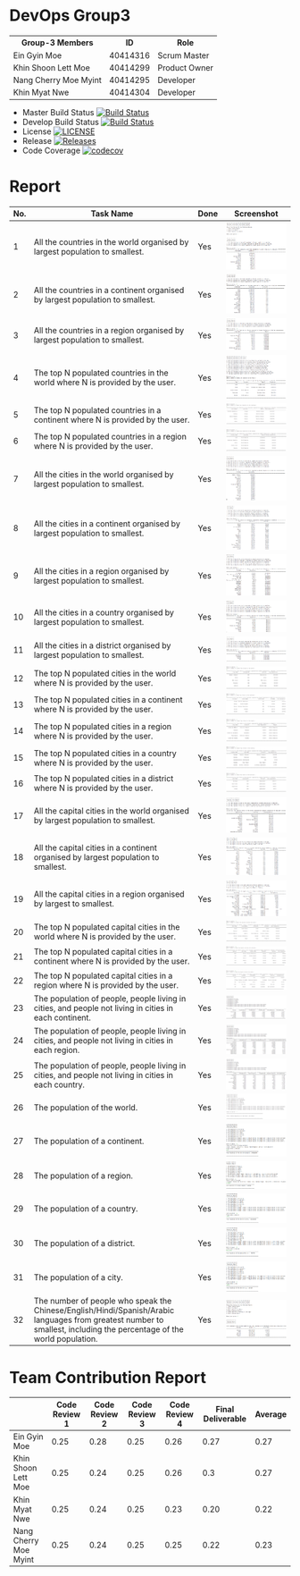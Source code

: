 # DevOps Group3
<!DOCTYPE html>
<html>
<head></head>
<body>
<table>
  <tr>
    <th>Group-3 Members</th>
    <th>ID</th>
    <th>Role</th>
  </tr>
  <tr>
    <td>Ein Gyin Moe</td>
    <td>40414316</td>
    <td>Scrum Master</td>
  </tr>
   <tr>
    <td>Khin Shoon Lett Moe</td>
    <td>40414299</td>
    <td>Product Owner</td>
  </tr>
   <tr>
    <td>Nang Cherry Moe Myint</td>
    <td>40414295</td>
    <td>Developer</td>
  </tr>
   <tr>
    <td>Khin Myat Nwe</td>
    <td>40414304</td>
    <td>Developer</td>
    </tr> </table>
 
</body>
</html>

- Master Build Status [![Build Status](https://travis-ci.org/EinGyinMoe/Group3.svg?branch=master)](https://travis-ci.org/EinGyinMoe/Group3)
- Develop Build Status [![Build Status](https://travis-ci.org/EinGyinMoe/Group3.svg?branch=develop)](https://travis-ci.org/EinGyinMoe/Group3)
- License [![LICENSE](https://img.shields.io/github/license/EinGyinMoe/Group3.svg?style=flat-square)](https://github.com/EinGyinMoe/Group3/blob/master/LICENSE)
- Release [![Releases](https://img.shields.io/github/release/EinGyinMoe/Group3/all.svg?style=flat-square)](https://github.com/EinGyinMoe/Group3/releases)
- Code Coverage [![codecov](https://codecov.io/gh/EinGyinMoe/Group3/branch/master/graph/badge.svg)](https://codecov.io/gh/EinGyinMoe/Group3)

# Report 
| No. | Task Name | Done | Screenshot |
| --- | --- | --- | --- |
| 1 | All the countries in the world organised by largest population to smallest. | Yes | ![](Screenshots/Option_1_Country_world.PNG) |
| 2 | All the countries in a continent organised by largest population to smallest. | Yes | ![](Screenshots/Option_2_Country_Continent.PNG) |
| 3 | All the countries in a region organised by largest population to smallest. | Yes | ![](Screenshots/Option_3_Country_Region.PNG) |
| 4 | The top N populated countries in the world where N is provided by the user. | Yes| ![](Screenshots/Input_Countries_world.PNG) |
| 5 | The top N populated countries in a continent where N is provided by the user. | Yes | ![](Screenshots/Option_2.PNG) |
| 6 | The top N populated countries in a region where N is provided by the user. | Yes | ![](Screenshots/Option_3.PNG) |
| 7 | All the cities in the world organised by largest population to smallest. | Yes | ![](Screenshots/Option_1_City_world.PNG) |
| 8 | All the cities in a continent organised by largest population to smallest. | Yes | ![](Screenshots/Option_2_City_Continent.PNG) |
| 9 | All the cities in a region organised by largest population to smallest. | Yes | ![](Screenshots/Option_3_City_Region.PNG) |
| 10 | All the cities in a country organised by largest population to smallest. | Yes | ![](Screenshots/Option_4_City_Country.PNG) |
| 11 | All the cities in a district organised by largest population to smallest. | Yes | ![](Screenshots/Option_5_City_District.PNG) |
| 12 | The top N populated cities in the world where N is provided by the user. | Yes | ![](Screenshots/Option_4.PNG) |
| 13 | The top N populated cities in a continent where N is provided by the user. | Yes | ![](Screenshots/Option_5.PNG) |
| 14 | The top N populated cities in a region where N is provided by the user. | Yes | ![](Screenshots/Option_6.PNG) |
| 15 | The top N populated cities in a country where N is provided by the user. | Yes | ![](Screenshots/Option_7.PNG) |
| 16 | The top N populated cities in a district where N is provided by the user. | Yes | ![](Screenshots/Option_8.PNG) |
| 17 | All the capital cities in the world organised by largest population to smallest. | Yes | ![](Screenshots/Option_1_CapitalCity_World.PNG) |
| 18 | All the capital cities in a continent organised by largest population to smallest. | Yes | ![](Screenshots/Option_2_CapitalCity_Continent.PNG) |
| 19 | All the capital cities in a region organised by largest to smallest. | Yes | ![](Screenshots/Option_3_CapitalCity_Region.PNG) |
| 20 | The top N populated capital cities in the world where N is provided by the user. | Yes| ![](Screenshots/Option_9.PNG) |
| 21 | The top N populated capital cities in a continent where N is provided by the user. | Yes| ![](Screenshots/Option_10.PNG) |
| 22 | The top N populated capital cities in a region where N is provided by the user. | Yes | ![](Screenshots/Option_11.PNG) |
| 23 | The population of people, people living in cities, and people not living in cities in each continent. | Yes | ![](Screenshots/Option_7_Popu_Continent.PNG) |
| 24 | The population of people, people living in cities, and people not living in cities in each region. | Yes | ![](Screenshots/Option_8_Popu_Region.PNG) |
| 25 | The population of people, people living in cities, and people not living in cities in each country. | Yes | ![](Screenshots/Option_9_Popu_Country.PNG) |
| 26 | The population of the world. | Yes | ![](Screenshots/Popu_world.PNG) |
| 27 | The population of a continent. | Yes | ![](Screenshots/Option_2_Continent.png) |
| 28 | The population of a region. | Yes | ![](Screenshots/Option_3_Region.png) |
| 29 | The population of a country. | Yes | ![](Screenshots/Option_4_Country.png) |
| 30 | The population of a district. | Yes | ![](Screenshots/Option_5_District.png) |
| 31 | The population of a city. | Yes | ![](Screenshots/Option_6_City.png) |
| 32 | The number of people who speak the Chinese/English/Hindi/Spanish/Arabic languages from greatest number to smallest, including the percentage of the world population. | Yes | ![](language_popu.png) |

# Team Contribution Report 
|      | Code Review 1 | Code Review 2 | Code Review 3 | Code Review 4 | Final Deliverable | Average |
|------|---------------|---------------|---------------|---------------|-------------------|-------|
| Ein Gyin Moe | 0.25 | 0.28 | 0.25 | 0.26 | 0.27 | 0.27 |
| Khin Shoon Lett Moe | 0.25| 0.24 | 0.25 | 0.26 | 0.3 | 0.27 |
| Khin Myat Nwe | 0.25 | 0.24| 0.25 | 0.23 | 0.20 | 0.22 |
| Nang Cherry Moe Myint | 0.25 | 0.24 | 0.25 | 0.25 | 0.22 | 0.23 |
